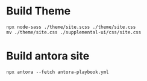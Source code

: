 # Build Theme

```shell
npx node-sass ./theme/site.scss ./theme/site.css
mv ./theme/site.css ./supplemental-ui/css/site.css
```

# Build antora site

```shell
npx antora --fetch antora-playbook.yml
```